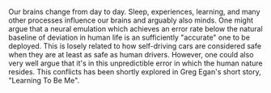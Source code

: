 ---
---

Our brains change from day to day. Sleep, experiences, learning, and many other processes influence our brains and arguably also minds. One might argue that a neural emulation which achieves an error rate below the natural baseline of deviation in human life is an sufficiently "accurate" one to be deployed. This is losely related to how self-driving cars are considered safe when they are at least as safe as human drivers. However, one could also very well argue that it's in this unpredictible error in which the human nature resides. This conflicts has been shortly explored in Greg Egan's short story, "Learning To Be Me".